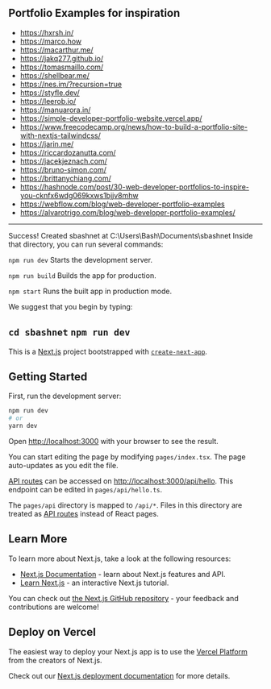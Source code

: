 ## Portfolio Examples for inspiration
- https://hxrsh.in/
- https://marco.how
- https://macarthur.me/
- https://jakq277.github.io/
- https://tomasmaillo.com/
- https://shellbear.me/
- https://nes.im/?recursion=true
- https://styfle.dev/
- https://leerob.io/
- https://manuarora.in/
- https://simple-developer-portfolio-website.vercel.app/
- https://www.freecodecamp.org/news/how-to-build-a-portfolio-site-with-nextjs-tailwindcss/
- https://jarin.me/
- https://riccardozanutta.com/
- https://jacekjeznach.com/
- https://bruno-simon.com/
- https://brittanychiang.com/
- https://hashnode.com/post/30-web-developer-portfolios-to-inspire-you-cknfx6wdg069kxws1bjjv8mhw
- https://webflow.com/blog/web-developer-portfolio-examples
- https://alvarotrigo.com/blog/web-developer-portfolio-examples/

---
Success! Created sbashnet at C:\Users\Bash\Documents\sbashnet
Inside that directory, you can run several commands:

  `npm run dev`
    Starts the development server.

  `npm run build`
    Builds the app for production.

  `npm start`
    Runs the built app in production mode.

We suggest that you begin by typing:

  `cd sbashnet`
  `npm run dev`
---
This is a [Next.js](https://nextjs.org/) project bootstrapped with [`create-next-app`](https://github.com/vercel/next.js/tree/canary/packages/create-next-app).

## Getting Started

First, run the development server:

```bash
npm run dev
# or
yarn dev
```

Open [http://localhost:3000](http://localhost:3000) with your browser to see the result.

You can start editing the page by modifying `pages/index.tsx`. The page auto-updates as you edit the file.

[API routes](https://nextjs.org/docs/api-routes/introduction) can be accessed on [http://localhost:3000/api/hello](http://localhost:3000/api/hello). This endpoint can be edited in `pages/api/hello.ts`.

The `pages/api` directory is mapped to `/api/*`. Files in this directory are treated as [API routes](https://nextjs.org/docs/api-routes/introduction) instead of React pages.

## Learn More

To learn more about Next.js, take a look at the following resources:

- [Next.js Documentation](https://nextjs.org/docs) - learn about Next.js features and API.
- [Learn Next.js](https://nextjs.org/learn) - an interactive Next.js tutorial.

You can check out [the Next.js GitHub repository](https://github.com/vercel/next.js/) - your feedback and contributions are welcome!

## Deploy on Vercel

The easiest way to deploy your Next.js app is to use the [Vercel Platform](https://vercel.com/new?utm_medium=default-template&filter=next.js&utm_source=create-next-app&utm_campaign=create-next-app-readme) from the creators of Next.js.

Check out our [Next.js deployment documentation](https://nextjs.org/docs/deployment) for more details.
